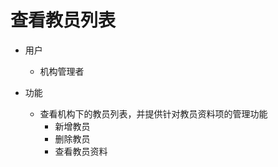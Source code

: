 # 查看教员列表

* 用户
	* 机构管理者

* 功能
	* 查看机构下的教员列表，并提供针对教员资料项的管理功能
		* 新增教员
		* 删除教员
		* 查看教员资料
<!--stackedit_data:
eyJoaXN0b3J5IjpbMTUzNzgzOTA0M119
-->